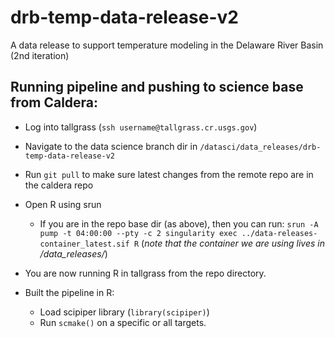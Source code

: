 # drb-temp-data-release-v2
A data release to support temperature modeling in the Delaware River Basin (2nd iteration)


## Running pipeline and pushing to science base from Caldera: 

* Log into tallgrass (`ssh username@tallgrass.cr.usgs.gov`)
* Navigate to the data science branch dir in `/datasci/data_releases/drb-temp-data-release-v2`
* Run `git pull` to make sure latest changes from the remote repo are in the caldera repo
* Open R using srun 
  * If you are in the repo base dir (as above), then you can run:
  `srun -A pump -t 04:00:00 --pty -c 2 singularity exec ../data-releases-container_latest.sif R` (_note that the container we are using lives in /data_releases/_)

* You are now running R in tallgrass from the repo directory. 
* Built the pipeline in R: 
  * Load scipiper library (`library(scipiper)`) 
  * Run  `scmake()` on a specific or all targets. 
